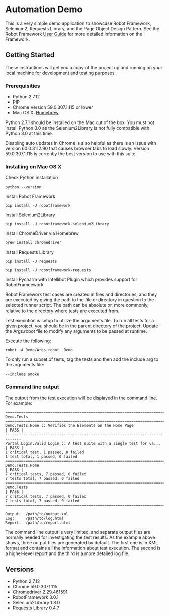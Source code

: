 # Automation Demo

This is a very simple demo application to showcase Robot Framework, Selenium2, Requests Library, and the Page Object Design Pattern.  See the Robot Framework [User Guide](http://robotframework.org/robotframework/latest/RobotFrameworkUserGuide.html) for more detailed information on the Framework.

## Getting Started

These instructions will get you a copy of the project up and running on your local machine for development and testing purposes. 

### Prerequisities

* Python 2.7.12
* PIP
* Chrome Version 59.0.307.1.115 or lower
* Mac OS X: [Homebrew](http://brew.sh/)


Python 2.7.1 should be installed on the Mac out of the box.  You must not install Python 3.0 as the Selenium2Library is not fully compatible with Python 3.0 at this time.

Disabling auto updates in Chrome is also helpful as there is an issue with version 60.0.3112.90 that causes browser tabs to load slowly.  Version 59.0.307.1.115 is currently the best version to use with this suite.

### Installing on Mac OS X

Check Python installation

```
python --version
```

Install Robot Framework

```
pip install -U robotframework
```

Install Selenium2Library

```
pip install -U robotframework-selenium2Library
```

Install ChromeDriver via Homebrew

```
brew install chromedriver
```

Install Requests Library
```
pip install -U requests
```

```
pip install -U robotframework-requests
```


Install Pycharm with Intellibot Plugin which provides support for RobotFrameework


Robot Framework test cases are created in files and directories, and they are executed by giving the path to the file or directory in question to the selected runner script. The path can be absolute or, more commonly, relative to the directory where tests are executed from. 

Test execution is setup to utilize the arguments file.  To run all tests for a given project, you should be in the parent directory of the project.  Update the Args.robot file to modify any arguments to be passed at runtime.  

Execute the following:

```
robot -A Demo/Args.robot  Demo
```

To only run a subset of tests, tag the tests and then add the include arg to the arguments file:

```
--include smoke
```


### Command line output

The output from the test execution will be displayed in the command line.  For example:
```
==============================================================================
Demo.Tests
==============================================================================
Demo.Tests.Home :: Verifies the Elements on the Home Page                                                           | PASS |
-----------------------------------------------------------------------------
Portal.Login.Valid Login :: A test suite with a single test for va... | PASS |
1 critical test, 1 passed, 0 failed
1 test total, 1 passed, 0 failed
==============================================================================
Demo.Tests.Home                                                         | PASS |
7 critical tests, 7 passed, 0 failed
7 tests total, 7 passed, 0 failed
==============================================================================
Demo.Tests                                                               | PASS |
7 critical tests, 7 passed, 0 failed
7 tests total, 7 passed, 0 failed
==============================================================================

Output:  /path/to/output.xml
Log:     /path/to/log.html
Report:  /path/to/report.html
```

The command line output is very limited, and separate output files are normally needed for investigating the test results. As the example above shows, three output files are generated by default. The first one is in XML format and contains all the information about test execution. The second is a higher-level report and the third is a more detailed log file. 

## Versions

* Python 2.7.12
* Chrome 59.0.3071.115
* Chromedriver 2.29.461591
* RobotFramework 3.0.1
* Selenium2Library 1.8.0
* Requests Library 0.4.7
